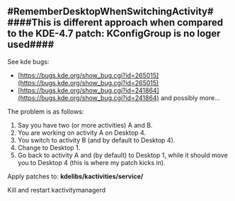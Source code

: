#RememberDesktopWhenSwitchingActivity#
####This is different approach when compared to the KDE-4.7 patch: KConfigGroup is no loger used####
---

See kde bugs:

* [https://bugs.kde.org/show_bug.cgi?id=265015](https://bugs.kde.org/show_bug.cgi?id=265015)
* [https://bugs.kde.org/show_bug.cgi?id=241864](https://bugs.kde.org/show_bug.cgi?id=241864)
 and possibly more...

The problem is as follows:

1.  Say you have two (or more activities) A and B.
2.  You are working on activity A on Desktop 4.
3.  You switch to activity B (and by default to Desktop 4).
4.  Change to Desktop 1.
5.  Go back to activity A and (by default) to Desktop 1, while it should move you to Desktop 4 (this is where my patch kicks in).
  
Apply patches to: **kdelibs/kactivities/service/**

Kill and restart kactivitymanagerd
